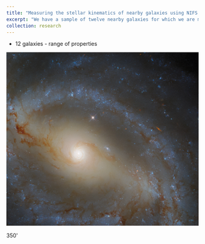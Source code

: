 ```yaml
---
title: "Measuring the stellar kinematics of nearby galaxies using NIFS AO"
excerpt: "We have a sample of twelve nearby galaxies for which we are measuring the stellar kinematics to address the bias in the types of galaxies with dynamical black hole mass measurements.<br/><img src='../images/ngc5921.png'>"
collection: research
---
```


- 12 galaxies - range of properties

<img src='../images/ngc5921.png'>


350'

